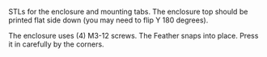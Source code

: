 STLs for the enclosure and mounting tabs. The enclosure top should be printed flat side down (you may need to flip Y 180 degrees).

The enclosure uses (4) M3-12 screws. The Feather snaps into place. Press it in carefully by the corners.
